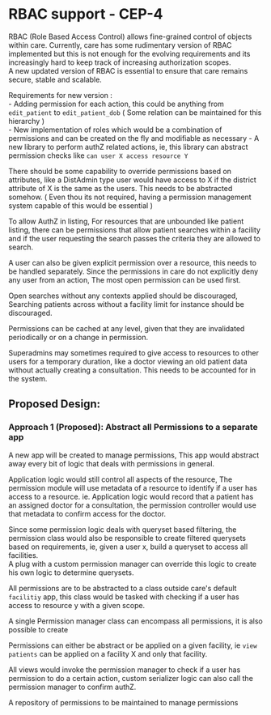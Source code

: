 # RBAC support - CEP-4

RBAC (Role Based Access Control) allows fine-grained control of objects within care. Currently, care has some rudimentary 
version of RBAC implemented but this is not enough for the evolving requirements and its increasingly hard to keep track of 
increasing authorization scopes.  
A new updated version of RBAC is essential to ensure that care remains secure, stable and scalable.  

Requirements for new version :  
    - Adding permission for each action, this could be anything from `edit_patient` to `edit_patient_dob` ( Some relation can be maintained for this hierarchy )  
    - New implementation of roles which would be a combination of permissions and can be created on the fly and modifiable as necessary
    - A new library to perform authZ related actions, ie, this library can abstract permission checks like `can user X access resource Y`  

There should be some capability to override permissions based on attributes, like a DistAdmin type user would have access to X if the district attribute of X is the same as the users. 
This needs to be abstracted somehow. ( Even thou its not required, having a permission management system capable of this would be essential )

To allow AuthZ in listing, For resources that are unbounded like patient listing, there can be permissions that allow patient searches within a facility 
and if the user requesting the search passes the criteria they are allowed to search.

A user can also be given explicit permission over a resource, this needs to be handled separately. Since the permissions in care do not explicitly deny any user from an action, 
The most open permission can be used first.

Open searches without any contexts applied should be discouraged, Searching patients across without a facility limit for instance should be discouraged.

Permissions can be cached at any level, given that they are invalidated periodically or on a change in permission.

Superadmins may sometimes required to give access to resources to other users for a temporary duration, like a doctor viewing an old patient data without actually creating a consultation.
This needs to be accounted for in the system.

## Proposed Design:

### Approach 1 (Proposed): Abstract all Permissions to a separate app

A new app will be created to manage permissions, This app would abstract away every bit of logic that deals with permissions in general.
    
Application logic would still control all aspects of the resource, The permission module will use metadata of a resource to identify if a user has access to a resource.
ie. Application logic would record that a patient has an assigned doctor for a consultation, the permission controller would use that metadata to confirm access for the doctor.

Since some permission logic deals with queryset based filtering, the permission class would also be responsible to create filtered querysets based on requirements, 
ie, given a user x, build a queryset to access all facilities.  
A plug with a custom permission manager can override this logic to create his own logic to determine querysets.  

All permissions are to be abstracted to a class outside care's default `facilitiy` app, this class would be tasked with checking if a user has access to resource y with a given scope.

A single Permission manager class can encompass all permissions, it is also possible to create 

Permissions can either be abstract or be applied on a given facility, ie `view patients` can be applied on a facility X and only that facility. 

All views would invoke the permission manager to check if a user has permission to do a certain action, custom serializer logic can also call the permission manager to confirm authZ.

A repository of permissions to be maintained to manage permissions
